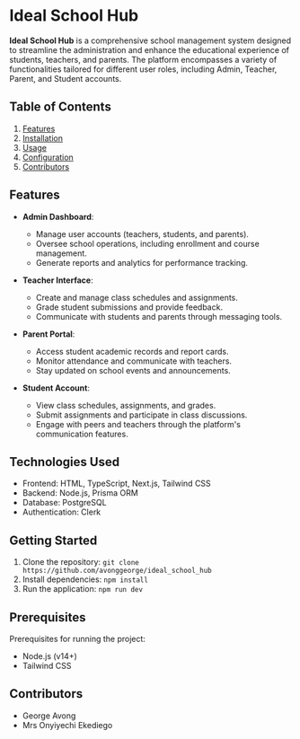 # Ideal School Hub

**Ideal School Hub**  is a comprehensive school management system designed to streamline the administration and enhance the educational experience of students, teachers, and parents. The platform encompasses a variety of functionalities tailored for different user roles, including Admin, Teacher, Parent, and Student accounts.
## Table of Contents
1. [Features](#features)
2. [Installation](#installation)
3. [Usage](#usage)
4. [Configuration](#configuration)
5. [Contributors](#contributing)

## Features

-   **Admin Dashboard**:
    
    -   Manage user accounts (teachers, students, and parents).
    -   Oversee school operations, including enrollment and course management.
    -   Generate reports and analytics for performance tracking.
-   **Teacher Interface**:
    
    -   Create and manage class schedules and assignments.
    -   Grade student submissions and provide feedback.
    -   Communicate with students and parents through messaging tools.
-   **Parent Portal**:
    
    -   Access student academic records and report cards.
    -   Monitor attendance and communicate with teachers.
    -   Stay updated on school events and announcements.
-   **Student Account**:
    
    -   View class schedules, assignments, and grades.
    -   Submit assignments and participate in class discussions.
    -   Engage with peers and teachers through the platform's communication features.




## Technologies Used

-   Frontend: HTML, TypeScript, Next.js, Tailwind CSS
-   Backend: Node.js, Prisma ORM
-   Database: PostgreSQL
-   Authentication: Clerk

## Getting Started

1.  Clone the repository:  `git clone https://github.com/avonggeorge/ideal_school_hub`
2.  Install dependencies:  `npm install`
3.  Run the application:  `npm run dev`

## Prerequisites

Prerequisites for running the project:

-   Node.js (v14+)
- Tailwind CSS

## Contributors
- George Avong
- Mrs Onyiyechi Ekediego


